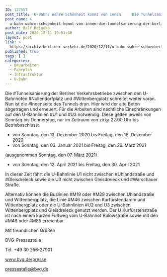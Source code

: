 ```yaml
---
ID: 127557
post_title: 'U-Bahn: Wahre Schönheit kommt von innen     Die Tunnelsanierung der Berliner Verkehrsbetriebe zwischen den U-Bahnhöfen Nollendorfplatz , aus BVG'
post_name: >
  u-bahn-wahre-schoenheit-kommt-von-innen-die-tunnelsanierung-der-berliner-verkehrsbetriebe-zwischen-den-u-bahnhoefen-nollendorfplatz-aus-bvg
author: Ralf Reineke
post_date: 2020-12-11 19:51:48
layout: post
link: >
  https://archiv.berliner-verkehr.de/2020/12/11/u-bahn-wahre-schoenheit-kommt-von-innen-die-tunnelsanierung-der-berliner-verkehrsbetriebe-zwischen-den-u-bahnhoefen-nollendorfplatz-aus-bvg/
published: true
tags: [ ]
categories:
  - Bauarbeiten
  - Fahrplan
  - Infrastruktur
  - U-Bahn
---
```

<p style="font-weight: 400;">Die #Tunnelsanierung der Berliner Verkehrsbetriebe zwischen den U-Bahnhöfen #Nollendorfplatz und #Wittenbergplatz schreitet weiter voran. Nun ist die #Innenseite des Tunnels dran. Hier wird der alte Beton abgetragen und erneuert. Für die Arbeiten sind nächtliche Einschränkungen auf den U-Bahnlinien #U1 und #U3 notwendig. Diese gelten jeweils von Sonntag bis Donnerstag, nur im Zeitraum von zirka 22:00 Uhr bis Betriebsschluss:</p>

<ul>
 	<li style="font-weight: 400;">von Sonntag, den 13. Dezember 2020 bis Freitag, den 18. Dezember 2020</li>
 	<li style="font-weight: 400;">von Sonntag, den 03. Januar 2021 bis Freitag, den 26. März 2021</li>
</ul>
<p style="font-weight: 400;">(ausgenommen Sonntag, den 07. März 2021)</p>

<ul>
 	<li style="font-weight: 400;">von Sonntag, den 12. April 2021 bis Freitag, den 30. April 2021</li>
</ul>
<p style="font-weight: 400;">In dieser Zeit fährt die U-Bahnlinie U1 nicht zwischen #Uhlandstraße und #Gleisdreieck sowie die U3 nicht zwischen Gleisdreieck und #Warschauer Straße.</p>
<p style="font-weight: 400;">Alternativ können die Buslinien #M19 oder #M29 zwischen Uhlandstraße und Wittenbergplatz, die Linie #M46 zwischen Kurfürstendamm und Wittenbergplatz oder die U-Bahnlinien #U2 und U3 zwischen Wittenbergplatz und Gleisdreieck genutzt werden. Der U Kurfürstenstraße ist nach einem kurzen Fußweg vom U-Bahnhof Bülowstraße sowie mit den #M48 oder #M85 erreichbar.</p>
<p style="font-weight: 400;">Mit freundlichen Grüßen</p>
<p style="font-weight: 400;">BVG-Pressestelle</p>
<p style="font-weight: 400;">Tel. +49 30 256-27901</p>
<p style="font-weight: 400;"><a href="http://www.bvg.de/presse" data-saferedirecturl="https://www.google.com/url?q=http://www.bvg.de/presse&amp;source=gmail&amp;ust=1607851780377000&amp;usg=AFQjCNF8m7Il6IQZADhOy-jQZyVWXPX1FQ">www.bvg.de/presse</a></p>
<p style="font-weight: 400;"><a href="mailto:pressestelle@bvg.de">pressestelle@bvg.de</a></p>